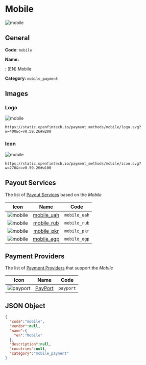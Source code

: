 
# Mobile 
![mobile](https://static.openfintech.io/payment_methods/mobile/logo.svg?w=400&c=v0.59.26#w200)  

## General 
**Code:** `mobile` 
 
**Name:** 
 
:	[EN] Mobile 
 
**Category:** `mobile_payment` 
 

## Images 

### Logo 
![mobile](https://static.openfintech.io/payment_methods/mobile/logo.svg?w=400&c=v0.59.26#w200)  

```
https://static.openfintech.io/payment_methods/mobile/logo.svg?w=400&c=v0.59.26#w200
```  

### Icon 
![mobile](https://static.openfintech.io/payment_methods/mobile/icon.svg?w=278&c=v0.59.26#w100)  

```
https://static.openfintech.io/payment_methods/mobile/icon.svg?w=278&c=v0.59.26#w100
```  

## Payout Services 
 
The list of [Payout Services](/payout-services/) based on the _Mobile_ 

|Icon|Name|Code| 
|:---:|:---:|:---:| 
|![mobile](https://static.openfintech.io/payout_methods/mobile/icon.svg?w=278&c=v0.59.26#w40) |[mobile_uah](/payout-services/mobile_uah/)|`mobile_uah`| 
|![mobile](https://static.openfintech.io/payout_methods/mobile/icon.svg?w=278&c=v0.59.26#w40) |[mobile_rub](/payout-services/mobile_rub/)|`mobile_rub`| 
|![mobile](https://static.openfintech.io/payout_methods/mobile/icon.svg?w=278&c=v0.59.26#w40) |[mobile_pkr](/payout-services/mobile_pkr/)|`mobile_pkr`| 
|![mobile](https://static.openfintech.io/payout_methods/mobile/icon.svg?w=278&c=v0.59.26#w40) |[mobile_egp](/payout-services/mobile_egp/)|`mobile_egp`| 
 

## Payment Providers 
 
The list of [Payment Providers](/payment-providers/) that support the _Mobile_ 

|Icon|Name|Code| 
|:---:|:---:|:---:| 
|![payport](https://static.openfintech.io/payment_providers/payport/icon.svg?w=278&c=v0.59.26#w100) |[PayPort](/payment-providers/payport/)|`payport`| 
 

## JSON Object 

```json
{
  "code":"mobile",
  "vendor":null,
  "name":{
    "en":"Mobile"
  },
  "description":null,
  "countries":null,
  "category":"mobile_payment"
}
```  
